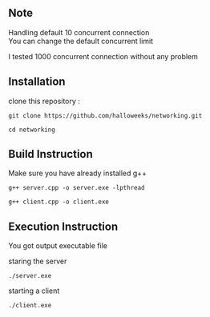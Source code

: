 <h2>Note</h2>

<p>Handling default 10 concurrent connection</br>
You can change the default concurrent limit</p>
<p>I tested 1000 concurrent connection without any problem</p>
<H2>Installation</H2>
<p>clone this repository :</p>

```
git clone https://github.com/halloweeks/networking.git
```

```
cd networking
```

<H2>Build Instruction</H2>
<p>Make sure you have already installed g++</p>

```
g++ server.cpp -o server.exe -lpthread
```

```
g++ client.cpp -o client.exe
```

<H2>Execution Instruction</H2>
<p>You got output executable file</p>

staring the server

```
./server.exe
```

starting a client

```
./client.exe
```
